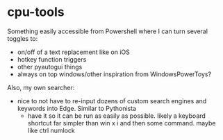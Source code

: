# cpu-tools

Something easily accessible from Powershell where I can turn several toggles to:

- on/off of a text replacement like on iOS
- hotkey function triggers
- other pyautogui things
- always on top windows/other inspiration from WindowsPowerToys?

Also, my own searcher:
- nice to not have to re-input dozens of custom search engines and keywords into Edge. Similar to Pythonista
    - have it so it can be run as easily as possible. likely a keyboard shortcut far simpler than win x i and then some command. maybe like ctrl numlock